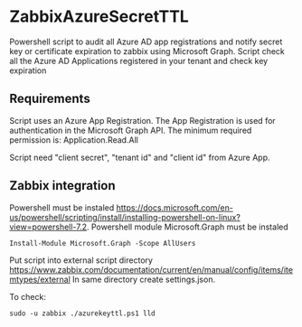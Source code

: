 # ZabbixAzureSecretTTL
Powershell script to audit all Azure AD app registrations and notify secret key or certificate expiration to zabbix using Microsoft Graph. 
Script check all the Azure AD Applications registered in your tenant and check key expiration

## Requirements

Script uses an Azure App Registration. The App Registration is used for authentication in the Microsoft Graph API. 
The minimum required permission is: Application.Read.All

Script need "client secret", "tenant id" and "client id" from Azure App. 

## Zabbix integration

Powershell must be instaled https://docs.microsoft.com/en-us/powershell/scripting/install/installing-powershell-on-linux?view=powershell-7.2. 
Powershell module Microsoft.Graph must be instaled 

    Install-Module Microsoft.Graph -Scope AllUsers

Put script into external script directory https://www.zabbix.com/documentation/current/en/manual/config/items/itemtypes/external 
In same directory create settings.json. 

To check:

    sudo -u zabbix ./azurekeyttl.ps1 lld
